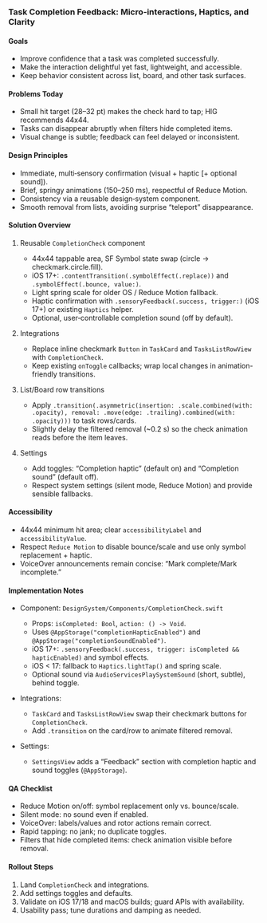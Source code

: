 ### Task Completion Feedback: Micro‑interactions, Haptics, and Clarity

#### Goals
- Improve confidence that a task was completed successfully.
- Make the interaction delightful yet fast, lightweight, and accessible.
- Keep behavior consistent across list, board, and other task surfaces.

#### Problems Today
- Small hit target (28–32 pt) makes the check hard to tap; HIG recommends 44x44.
- Tasks can disappear abruptly when filters hide completed items.
- Visual change is subtle; feedback can feel delayed or inconsistent.

#### Design Principles
- Immediate, multi‑sensory confirmation (visual + haptic [+ optional sound]).
- Brief, springy animations (150–250 ms), respectful of Reduce Motion.
- Consistency via a reusable design‑system component.
- Smooth removal from lists, avoiding surprise “teleport” disappearance.

#### Solution Overview
1) Reusable `CompletionCheck` component
   - 44x44 tappable area, SF Symbol state swap (circle → checkmark.circle.fill).
   - iOS 17+: `.contentTransition(.symbolEffect(.replace))` and `.symbolEffect(.bounce, value:)`.
   - Light spring scale for older OS / Reduce Motion fallback.
   - Haptic confirmation with `.sensoryFeedback(.success, trigger:)` (iOS 17+) or existing `Haptics` helper.
   - Optional, user‑controllable completion sound (off by default).

2) Integrations
   - Replace inline checkmark `Button` in `TaskCard` and `TasksListRowView` with `CompletionCheck`.
   - Keep existing `onToggle` callbacks; wrap local changes in animation-friendly transitions.

3) List/Board row transitions
   - Apply `.transition(.asymmetric(insertion: .scale.combined(with: .opacity), removal: .move(edge: .trailing).combined(with: .opacity)))` to task rows/cards.
   - Slightly delay the filtered removal (~0.2 s) so the check animation reads before the item leaves.

4) Settings
   - Add toggles: “Completion haptic” (default on) and “Completion sound” (default off).
   - Respect system settings (silent mode, Reduce Motion) and provide sensible fallbacks.

#### Accessibility
- 44x44 minimum hit area; clear `accessibilityLabel` and `accessibilityValue`.
- Respect `Reduce Motion` to disable bounce/scale and use only symbol replacement + haptic.
- VoiceOver announcements remain concise: “Mark complete/Mark incomplete.”

#### Implementation Notes
- Component: `DesignSystem/Components/CompletionCheck.swift`
  - Props: `isCompleted: Bool`, `action: () -> Void`.
  - Uses `@AppStorage("completionHapticEnabled")` and `@AppStorage("completionSoundEnabled")`.
  - iOS 17+: `.sensoryFeedback(.success, trigger: isCompleted && hapticEnabled)` and symbol effects.
  - iOS < 17: fallback to `Haptics.lightTap()` and spring scale.
  - Optional sound via `AudioServicesPlaySystemSound` (short, subtle), behind toggle.

- Integrations:
  - `TaskCard` and `TasksListRowView` swap their checkmark buttons for `CompletionCheck`.
  - Add `.transition` on the card/row to animate filtered removal.

- Settings:
  - `SettingsView` adds a “Feedback” section with completion haptic and sound toggles (`@AppStorage`).

#### QA Checklist
- Reduce Motion on/off: symbol replacement only vs. bounce/scale.
- Silent mode: no sound even if enabled.
- VoiceOver: labels/values and rotor actions remain correct.
- Rapid tapping: no jank; no duplicate toggles.
- Filters that hide completed items: check animation visible before removal.

#### Rollout Steps
1) Land `CompletionCheck` and integrations.
2) Add settings toggles and defaults.
3) Validate on iOS 17/18 and macOS builds; guard APIs with availability.
4) Usability pass; tune durations and damping as needed.


